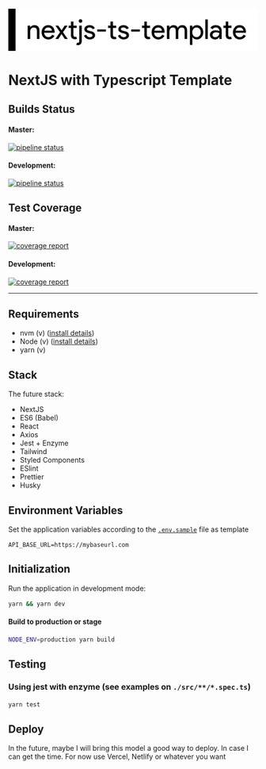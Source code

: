 ![nextjs-ts-template](public/nextjs-ts-template.png)

# NextJS with Typescript Template

## Builds Status

#### Master:
[![pipeline status]()](https://github.com/caiobatis/nextjs-ts-template)

#### Development:
[![pipeline status]()](https://github.com/caiobatis/nextjs-ts-template)

## Test Coverage

#### Master:
[![coverage report]()](https://github.com/caiobatis/nextjs-ts-template)

#### Development:
[![coverage report]()](hhttps://github.com/caiobatis/nextjs-ts-template)

---

## Requirements

- nvm (v) ([install details](https://github.com/nvm-sh/nvm#installation-and-update))
- Node (v) ([install details](https://github.com/nvm-sh/nvm#nvmrc))
- yarn (v)

## Stack

The future stack:

- NextJS
- ES6 (Babel)
- React
- Axios
- Jest + Enzyme
- Tailwind
- Styled Components
- ESlint
- Prettier
- Husky

## Environment Variables

Set the application variables according to the [`.env.sample`](.env.sample) file as template

```
API_BASE_URL=https://mybaseurl.com
```

## Initialization

Run the application in development mode:

```bash
yarn && yarn dev
```

#### Build to production or stage

```bash
NODE_ENV=production yarn build
```

## Testing

### Using jest with enzyme (see examples on `./src/**/*.spec.ts`)

```bash
yarn test
```

## Deploy

In the future, maybe I will bring this model a good way to deploy. In case I can get the time.
For now use Vercel, Netlify or whatever you want
